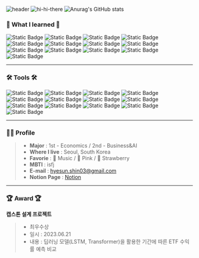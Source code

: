 ![header](https://capsule-render.vercel.app/api?type=waving&color=gradient&customColorList=10&height=300&section=header&text=Welcome Hyesun's GitHub&fontSize=60)
![hi-hi-there](https://github.com/nyedong/wassup2/assets/134279400/40de0e41-b90e-4907-8041-d8b7662e53f7)
![Anurag's GitHub stats](https://github-readme-stats.vercel.app/api?username=nyedong&show_icons=true&theme=rose)

### 📖 What I learned 📖
![Static Badge](https://img.shields.io/badge/Data-blue?style=plastic)
![Static Badge](https://img.shields.io/badge/ML/DL-red?style=plastic)
![Static Badge](https://img.shields.io/badge/UI/UX-pink?style=plastic)
![Static Badge](https://img.shields.io/badge/AI-yellow?style=plastic)
![Static Badge](https://img.shields.io/badge/유저리서치-green?style=plastic)
![Static Badge](https://img.shields.io/badge/프로젝트관리-gray?style=plastic)
![Static Badge](https://img.shields.io/badge/DB-black?style=plastic)
![Static Badge](https://img.shields.io/badge/서비스전략-white?style=plastic)
![Static Badge](https://img.shields.io/badge/캐즘마케팅-skyblue?style=plastic)
![Static Badge](https://img.shields.io/badge/비즈니스모델캔버스-mint?style=plastic)
![Static Badge](https://img.shields.io/badge/TAM_SAM_SOM-brown?style=plastic)
![Static Badge](https://img.shields.io/badge/FlyWheel-orange?style=plastic)
![Static Badge](https://img.shields.io/badge/Agile-blue?style=plastic)
***
### 🛠 Tools 🛠
![Static Badge](https://img.shields.io/badge/Python-yellow?style=plastic&logo=Python&logoColor=3776AB)
![Static Badge](https://img.shields.io/badge/Discord-green?style=plastic&logo=Discord&logoColor=5865F2)
![Static Badge](https://img.shields.io/badge/MySQL-lightgreen?style=plastic&logo=MySQL&logoColor=4479A1)
![Static Badge](https://img.shields.io/badge/PowerBI-blue?style=plastic&logo=PowerBI&logoColor=F2C811)
![Static Badge](https://img.shields.io/badge/Notion-pink?style=plastic&logo=Notion&logoColor=000000)
![Static Badge](https://img.shields.io/badge/Figma-black?style=plastic&logo=Figma&logoColor=F24E1E)
![Static Badge](https://img.shields.io/badge/GitHub-purple?style=plastic&logo=GitHub&logoColor=181717)
![Static Badge](https://img.shields.io/badge/Excel-white?style=plastic&logo=MicrosoftExcel&logoColor=217346)
![Static Badge](https://img.shields.io/badge/Amplitude-lightgray?style=plastic)
![Static Badge](https://img.shields.io/badge/Braze-lemon?style=plastic)
![Static Badge](https://img.shields.io/badge/GA4-lightpink?style=plastic&logo=GoogleAnalytics&logoColor=E37400)
![Static Badge](https://img.shields.io/badge/Appsflyer-purple?style=plastic)
![Static Badge](https://img.shields.io/badge/Zira-gray?style=plastic&logo=Zira&logoColor=0052CC)
***
### 🙋‍♀️ Profile 
> - **Major** : 1st - Economics / 2nd - Business&AI
> - **Where I live** : Seoul, South Korea
> - **Favorie** : 🎵 Music / 🎀 Pink / 🍓 Strawberry
> - **MBTI** : isfj
> - **E-mail** : <hyesun.shin03@gmail.com>
> - **Notion Page** : [Notion](https://www.notion.so/oreumi/e17fa1f6edc647fda260835ab0ae73c1?pvs=4, "Notion link")
***
### 🏆 Award 🏆
**캡스톤 설계 프로젝트**
> - 최우수상
> - 일시 : 2023.06.21
> - 내용 : 딥러닝 모델(LSTM, Transformer)을 활용한 기간에 따른 ETF 수익률 예측 비교
